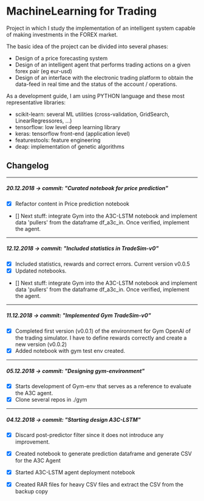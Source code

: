 # MachineLearning for Trading

Project in which I study the implementation of an intelligent system capable of making investments in the FOREX market.

The basic idea of the project can be divided into several phases:

- Design of a price forecasting system
- Design of an intelligent agent that performs trading actions on a given forex pair (eg eur-usd)
- Design of an interface with the electronic trading platform to obtain the data-feed in real time and the status of the account / operations.

As a development guide, I am using PYTHON language and these most representative libraries:

- scikit-learn: several ML utilities (cross-validation, GridSearch, LinearRegressores, ...)
- tensorflow: low level deep learning library
- keras: tensorflow front-end (application level)
- featurestools: feature engineering
- deap: implementation of genetic algorithms

  
## Changelog


-------------------------------------------------- --------------------------------------------
##### 20.12.2018 -> commit: "Curated notebook for price prediction"
- [x] Refactor content in Price prediction notebook
- [] Next stuff: integrate Gym into the A3C-LSTM notebook and implement data 'pullers' from the dataframe df_a3c_in. Once verified, implement the agent.
-------------------------------------------------- --------------------------------------------
##### 12.12.2018 -> commit: "Included statistics in TradeSim-v0"
- [x] Included statistics, rewards and correct errors. Current version v0.0.5
- [x] Updated notebooks.
- [] Next stuff: integrate Gym into the A3C-LSTM notebook and implement data 'pullers' from the dataframe df_a3c_in. Once verified, implement the agent.
-------------------------------------------------- --------------------------------------------
##### 11.12.2018 -> commit: "Implemented Gym TradeSim-v0"
- [x] Completed first version (v0.0.1) of the environment for Gym OpenAI of the trading simulator. I have to define rewards correctly and create a new version (v0.0.2)
- [x] Added notebook with gym test env created.
-------------------------------------------------- --------------------------------------------
##### 05.12.2018 -> commit: "Designing gym-environment"
- [x] Starts development of Gym-env that serves as a reference to evaluate the A3C agent.
- [x] Clone several repos in ./gym

-------------------------------------------------- --------------------------------------------
##### 04.12.2018 -> commit: "Starting design A3C-LSTM"
- [x] Discard post-predictor filter since it does not introduce any improvement.
- [x] Created notebook to generate prediction dataframe and generate CSV for the A3C Agent
- [x] Started  A3C-LSTM agent deployment notebook
- [x] Created RAR files for heavy CSV files and extract the CSV from the backup copy


